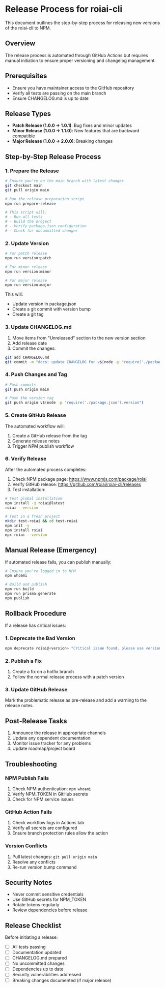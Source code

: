 # Release Process for roiai-cli

This document outlines the step-by-step process for releasing new versions of the roiai-cli to NPM.

## Overview

The release process is automated through GitHub Actions but requires manual initiation to ensure proper versioning and changelog management.

## Prerequisites

- Ensure you have maintainer access to the GitHub repository
- Verify all tests are passing on the main branch
- Ensure CHANGELOG.md is up to date

## Release Types

- **Patch Release (1.0.0 → 1.0.1)**: Bug fixes and minor updates
- **Minor Release (1.0.0 → 1.1.0)**: New features that are backward compatible
- **Major Release (1.0.0 → 2.0.0)**: Breaking changes

## Step-by-Step Release Process

### 1. Prepare the Release

```bash
# Ensure you're on the main branch with latest changes
git checkout main
git pull origin main

# Run the release preparation script
npm run prepare-release

# This script will:
# - Run all tests
# - Build the project
# - Verify package.json configuration
# - Check for uncommitted changes
```

### 2. Update Version

```bash
# For patch release
npm run version:patch

# For minor release
npm run version:minor

# For major release
npm run version:major
```

This will:
- Update version in package.json
- Create a git commit with version bump
- Create a git tag

### 3. Update CHANGELOG.md

1. Move items from "Unreleased" section to the new version section
2. Add release date
3. Commit the changes:

```bash
git add CHANGELOG.md
git commit -m "docs: update CHANGELOG for v$(node -p "require('./package.json').version")"
```

### 4. Push Changes and Tag

```bash
# Push commits
git push origin main

# Push the version tag
git push origin v$(node -p "require('./package.json').version")
```

### 5. Create GitHub Release

The automated workflow will:
1. Create a GitHub release from the tag
2. Generate release notes
3. Trigger NPM publish workflow

### 6. Verify Release

After the automated process completes:

1. Check NPM package page: https://www.npmjs.com/package/roiai
2. Verify GitHub release: https://github.com/roiai/roiai-cli/releases
3. Test installation:

```bash
# Test global installation
npm install -g roiai@latest
roiai --version

# Test in a fresh project
mkdir test-roiai && cd test-roiai
npm init -y
npm install roiai
npx roiai --version
```

## Manual Release (Emergency)

If automated release fails, you can publish manually:

```bash
# Ensure you're logged in to NPM
npm whoami

# Build and publish
npm run build
npm run prisma:generate
npm publish
```

## Rollback Procedure

If a release has critical issues:

### 1. Deprecate the Bad Version

```bash
npm deprecate roiai@<version> "Critical issue found, please use version X.X.X"
```

### 2. Publish a Fix

1. Create a fix on a hotfix branch
2. Follow the normal release process with a patch version

### 3. Update GitHub Release

Mark the problematic release as pre-release and add a warning to the release notes.

## Post-Release Tasks

1. Announce the release in appropriate channels
2. Update any dependent documentation
3. Monitor issue tracker for any problems
4. Update roadmap/project board

## Troubleshooting

### NPM Publish Fails

1. Check NPM authentication: `npm whoami`
2. Verify NPM_TOKEN in GitHub secrets
3. Check for NPM service issues

### GitHub Action Fails

1. Check workflow logs in Actions tab
2. Verify all secrets are configured
3. Ensure branch protection rules allow the action

### Version Conflicts

1. Pull latest changes: `git pull origin main`
2. Resolve any conflicts
3. Re-run version bump command

## Security Notes

- Never commit sensitive credentials
- Use GitHub secrets for NPM_TOKEN
- Rotate tokens regularly
- Review dependencies before release

## Release Checklist

Before initiating a release:

- [ ] All tests passing
- [ ] Documentation updated
- [ ] CHANGELOG.md prepared
- [ ] No uncommitted changes
- [ ] Dependencies up to date
- [ ] Security vulnerabilities addressed
- [ ] Breaking changes documented (if major release)